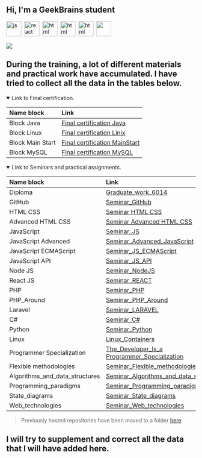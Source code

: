 ## Hi, I'm a GeekBrains student
<img src="https://cdn.jsdelivr.net/gh/devicons/devicon@latest/icons/javascript/javascript-original.svg" title="js" width="40" height="40"/>&nbsp;
<img src="https://cdn.jsdelivr.net/gh/devicons/devicon@latest/icons/react/react-original-wordmark.svg" title="react" width="40" height="40"/>&nbsp;
<img src="https://cdn.jsdelivr.net/gh/devicons/devicon@latest/icons/html5/html5-plain-wordmark.svg" title="html" width="40" height="40"/>&nbsp;
<img src="https://cdn.jsdelivr.net/gh/devicons/devicon@latest/icons/css3/css3-original-wordmark.svg" title="html" width="40" height="40"/>&nbsp;
<img src="https://cdn.jsdelivr.net/gh/devicons/devicon@latest/icons/sass/sass-original.svg" title="html" width="40" height="40"/>&nbsp;
<img src="https://cdn.jsdelivr.net/gh/devicons/devicon@latest/icons/composer/composer-original.svg" width="40" height="40"/>&nbsp;

![](http://github-profile-summary-cards.vercel.app/api/cards/profile-details?username=lemaks85&theme=2077)

## During the training, a lot of different materials and practical work have accumulated. I have tried to collect all the data in the tables below.


<details open>      
<summary> Link to Final certification. </summary>

|Name block|Link|
|:-|:-|
|Block Java|[Final certification Java](./Final_control_work_on_the_java_block/)|
|Block Linux|[Final certification Linix](./Final_control_work_on_the_linux_block/)|
|Block Main Start|[Final certification MainStart](./Final_control_work_on_the_main_block/)|
|Block MySQL|[Final certification MySQL](./Final_control_work_on_the_MySQL_block/)|  

</details>

<details open>
 <summary> Link to Seminars and practical assignments. </summary>

|Name block|Link|
|:-|:-|
|Diploma|[Graduate_work_6014](./Graduate_work_6014/)|
|GitHub|[Seminar_GitHub](./Seminar_GitHub/)|
|HTML CSS|[Seminar HTML CSS](./Seminar%20HTML%20CSS/)|
|Advanced HTML CSS|[Seminar Advanced HTML CSS](./Seminar%20Advanced%20HTML%20CSS/)|
|JavaScript|[Seminar_JS](./Seminar_JS/)|
|JavaScript Advanced|[Seminar_Advanced_JavaScript](./Seminar_Advanced_JavaScript/)|
|JavaScript ECMAScript|[Seminar_JS_ECMAScript](./Seminar_JS_ECMAScript/)|
|JavaScript API|[Seminar_JS_API](./Seminar_JS_API/)|
|Node JS|[Seminar_NodeJS](./Seminar_NodeJS/)|
|React JS|[Seminar_REACT](./Seminar_REACT/)|
|PHP|[Seminar_PHP](./Seminar_PHP/)|
|PHP_Around|[Seminar_PHP_Around](./Seminar_PHP_Around/)|
|Laravel|[Seminar_LARAVEL](./Seminar_LARAVEL/)|
|C#|[Seminar_C#](./Seminar_C#/)|
|Python|[Seminar_Python](./Seminar_Python/)|
|Linux|[Linux_Containers](./Linux_Containers/)|
|Programmer Specialization|[The_Developer_Is_a Programmer_Specialization](./The_Developer_Is_a%20Programmer_Specialization/)|
|Flexible methodologies|[Seminar_Flexible_methodologies](./Seminar_Flexible_methodologies/)|
|Algorithms_and_data_structures|[Seminar_Algorithms_and_data_structures](./Seminar_Algorithms_and_data_structures/)
|Programming_paradigms|[Seminar_Programming_paradigms](./Seminar_Programming_paradigms/)|
|State_diagrams|[Seminar_State_diagrams](./Seminar_State_diagrams/)|
|Web_technologies|[Seminar_Web_technologies](./Seminar_Web_technologies/)|
</details>

> Previously hosted repositories have been moved to a folder [here](./Other_works_and_projects/)


## I will try to supplement and correct all the data that I will have added here.


          
          
          
          
<!--
**lemaks85/lemaks85** is a ✨ _special_ ✨ repository because its `README.md` (this file) appears on your GitHub profile.

Here are some ideas to get you started:

- 🔭 I’m currently working on ...
- 🌱 I’m currently learning ...
- 👯 I’m looking to collaborate on ...
- 🤔 I’m looking for help with ...
- 💬 Ask me about ...
- 📫 How to reach me: ...
- 😄 Pronouns: ...
- ⚡ Fun fact: ...
-->
